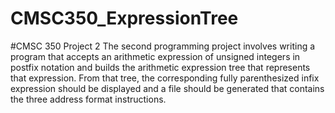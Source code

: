 # CMSC350_ExpressionTree

#CMSC 350 Project 2
The second programming project involves writing a program that accepts an arithmetic expression of unsigned integers in postfix notation and builds the arithmetic expression tree that represents that expression. From that tree, the corresponding fully parenthesized infix expression should be displayed and a file should be generated that contains the three address format instructions.
